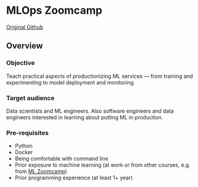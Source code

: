 # MLOps Zoomcamp

[Original Github](https://github.com/DataTalksClub/mlops-zoomcamp)

## Overview

### Objective

Teach practical aspects of productionizing ML services — from training and experimenting to model deployment and monitoring.

### Target audience

Data scientists and ML engineers. Also software engineers and data engineers interested in learning about putting ML in production.

### Pre-requisites

- Python
- Docker
- Being comfortable with command line
- Prior exposure to machine learning (at work or from other courses, e.g. from [ML Zoomcamp](https://github.com/alexeygrigorev/mlbookcamp-code/tree/master/course-zoomcamp))
- Prior programming experience (at least 1+ year)
